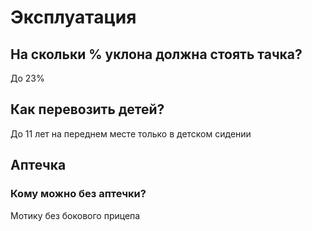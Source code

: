 # Эксплуатация

## На скольки % уклона должна стоять тачка?

До 23%

## Как перевозить детей?

До 11 лет на переднем месте только в детском сидении

## Аптечка

### Кому можно без аптечки?

Мотику без бокового прицепа
